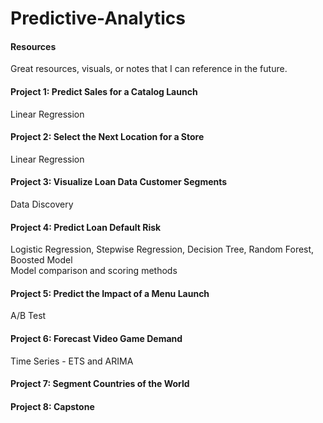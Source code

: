 # Predictive-Analytics

#### Resources
Great resources, visuals, or notes that I can reference in the future.


#### Project 1:  Predict Sales for a Catalog Launch
Linear Regression

#### Project 2:  Select the Next Location for a Store
Linear Regression

#### Project 3:  Visualize Loan Data Customer Segments
Data Discovery

#### Project 4:  Predict Loan Default Risk
Logistic Regression, Stepwise Regression, Decision Tree, Random Forest, Boosted Model
</br>
Model comparison and scoring methods

#### Project 5:  Predict the Impact of a Menu Launch
A/B Test

#### Project 6:  Forecast Video Game Demand
Time Series - ETS and ARIMA

#### Project 7:  Segment Countries of the World


#### Project 8:  Capstone

